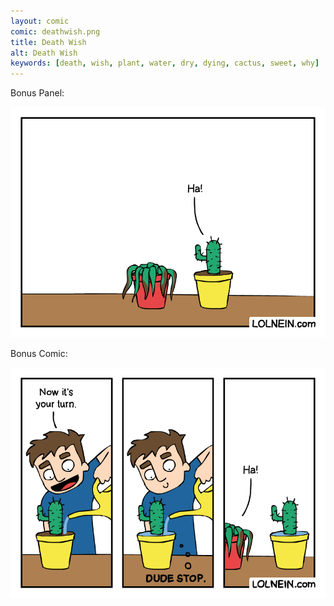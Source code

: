```yaml
---
layout: comic
comic: deathwish.png
title: Death Wish
alt: Death Wish
keywords: [death, wish, plant, water, dry, dying, cactus, sweet, why]
---
```


Bonus Panel:

![Death Wish Bonus Panel](/images/deathwish_bonus.png)

Bonus Comic:

![Death Wish Bonus Comic](/images/deathwish_bonus2.png)
